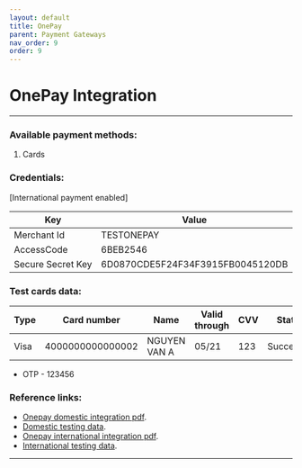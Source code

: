 ```yaml
---
layout: default
title: OnePay
parent: Payment Gateways
nav_order: 9
order: 9
---
```


# OnePay Integration
---

### Available payment methods:
1. Cards

### Credentials:

[International payment enabled]

|      Key           |              Value               |
| ------------------ | -------------------------------- |
| Merchant Id        | TESTONEPAY                       |
| AccessCode         | 6BEB2546                         |
| Secure Secret Key  | 6D0870CDE5F24F34F3915FB0045120DB |

### Test cards data:

| Type |  Card number   |   Name   | Valid through |   CVV   | Status  |
| -----| --------------- | -------- | ------------- |-------- | ------- |
| Visa | 4000000000000002 | NGUYEN VAN A     | 05/21 |   123    | Successful |

- OTP - 123456

### Reference links:

- [Onepay domestic integration pdf](https://mtf.onepay.vn/developer/resource/documents/docx/introduction_merchant_integration_local.pdf).
- [Domestic testing data](https://mtf.onepay.vn/developer/?page=modul_quocte).
- [Onepay international integration pdf](https://mtf.onepay.vn/developer/resource/documents/docx/introduction_merchant_integration.pdf).
- [International testing data](https://mtf.onepay.vn/developer/?page=modul_noidia).

---
